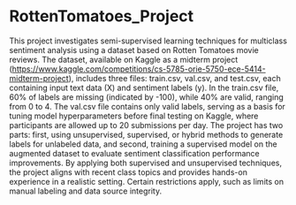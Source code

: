 # RottenTomatoes_Project

This project investigates semi-supervised learning techniques for multiclass sentiment analysis using a dataset based on Rotten Tomatoes movie reviews. The dataset, available on Kaggle as a midterm project (https://www.kaggle.com/competitions/cs-5785-orie-5750-ece-5414-midterm-project), includes three files: train.csv, val.csv, and test.csv, each containing input text data (X) and sentiment labels (y). In the train.csv file, 60% of labels are missing (indicated by -100), while 40% are valid, ranging from 0 to 4. The val.csv file contains only valid labels, serving as a basis for tuning model hyperparameters before final testing on Kaggle, where participants are allowed up to 20 submissions per day. The project has two parts: first, using unsupervised, supervised, or hybrid methods to generate labels for unlabeled data, and second, training a supervised model on the augmented dataset to evaluate sentiment classification performance improvements. By applying both supervised and unsupervised techniques, the project aligns with recent class topics and provides hands-on experience in a realistic setting. Certain restrictions apply, such as limits on manual labeling and data source integrity.

